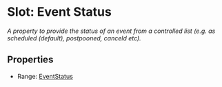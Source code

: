 # Slot: Event Status
_A property to provide the status of an event from a controlled list (e.g. as scheduled (default), postpooned, canceld etc)._



<!-- no inheritance hierarchy -->


## Properties

 * Range: [EventStatus](EventStatus.md)








